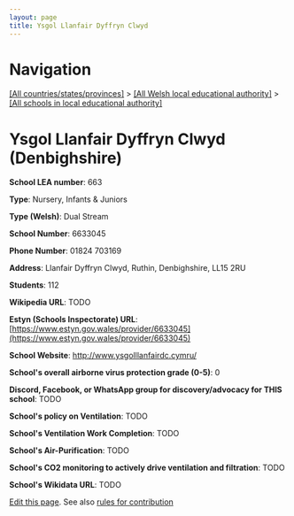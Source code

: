 ```yaml
---
layout: page
title: Ysgol Llanfair Dyffryn Clwyd
---
```

# Navigation

[[All countries/states/provinces]](../../..) > [[All Welsh local educational authority]](../..) > [[All schools in local educational authority]](..)

# Ysgol Llanfair Dyffryn Clwyd (Denbighshire)

**School LEA number**: 663

**Type**: Nursery, Infants & Juniors

**Type (Welsh)**: Dual Stream

**School Number**: 6633045

**Phone Number**: 01824 703169

**Address**: Llanfair Dyffryn Clwyd, Ruthin, Denbighshire, LL15 2RU

**Students**: 112

**Wikipedia URL**: TODO

**Estyn (Schools Inspectorate) URL**: [https://www.estyn.gov.wales/provider/6633045](https://www.estyn.gov.wales/provider/6633045)

**School Website**: http://www.ysgolllanfairdc.cymru/

**School's overall airborne virus protection grade (0-5)**: 0

**Discord, Facebook, or WhatsApp group for discovery/advocacy for THIS school**: TODO

**School's policy on Ventilation**: TODO

**School's Ventilation Work Completion**: TODO

**School's Air-Purification**: TODO

**School's CO2 monitoring to actively drive ventilation and filtration**: TODO

**School's Wikidata URL**: TODO




[Edit this page](https://github.com/ventilate-schools/Wales/edit/prif/./Denbighshire/Ysgol_Llanfair_Dyffryn_Clwyd.md). See also [rules for contribution](../../../contribution-rules/)